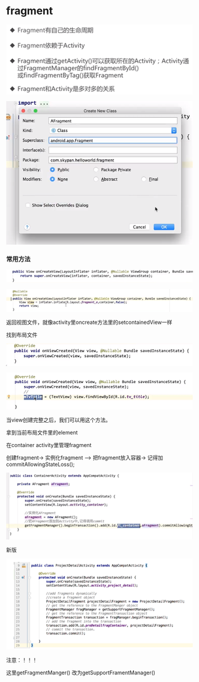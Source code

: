 # fragment

![](.gitbook/assets/image%20%2850%29.png)

![](.gitbook/assets/image%20%2840%29.png)

### 常用方法

![](.gitbook/assets/image%20%2834%29.png)

![](.gitbook/assets/image%20%2839%29.png)

返回视图文件，就像activity里oncreate方法里的setcontainedView一样

找到布局文件

![](.gitbook/assets/image%20%2852%29.png)

![](.gitbook/assets/image%20%2829%29.png)

当view创建完整之后，我们可以用这个方法。

拿到当前布局文件里的element



在container activity里管理fragment

创建fragment-&gt; 实例化fragment —&gt; 把fragment放入容器-&gt; 记得加commitAllowingStateLoss\(\);

![](.gitbook/assets/image%20%2831%29.png)

新版

![](.gitbook/assets/image%20%2846%29.png)

注意：！！！

这里getFragmentManger\(\) 改为getSupportFramentManager\(\)

